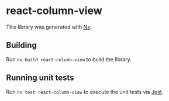 # react-column-view

This library was generated with [Nx](https://nx.dev).

## Building

Run `nx build react-column-view` to build the library.

## Running unit tests

Run `nx test react-column-view` to execute the unit tests via [Jest](https://jestjs.io).
